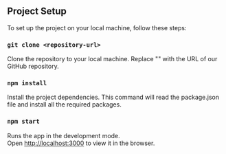 ## Project Setup

To set up the project on your local machine, follow these steps:

### `git clone <repository-url>`

Clone the repository to your local machine. Replace "<repository-url>" with the
URL of our GitHub repository.

### `npm install`

Install the project dependencies. This command will read the package.json file
and install all the required packages.

### `npm start`

Runs the app in the development mode.\
Open [http://localhost:3000](http://localhost:3000) to view it in the browser.
